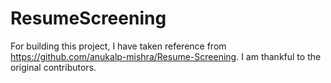 # ResumeScreening

For building this project, I have taken reference from https://github.com/anukalp-mishra/Resume-Screening. I am thankful to the original contributors. 

